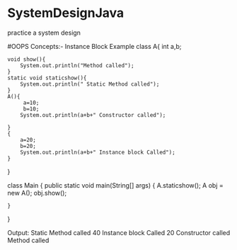 # SystemDesignJava
practice a system design

#OOPS Concepts:-
Instance Block Example
class A{
    int a,b;
    
    void show(){
        System.out.println("Method called");
    }
    static void staticshow(){
        System.out.println(" Static Method called");
    }
    A(){
         a=10;
         b=10;
        System.out.println(a+b+" Constructor called");
        
    }
    {
        a=20;
        b=20;
        System.out.println(a+b+" Instance block Called");
    }
}

class Main {
    public static void main(String[] args) {
        A.staticshow();
        A obj = new A();
        obj.show();
        
        
    }
}

Output: 
Static Method called
40 Instance block Called
20 Constructor called
Method called
